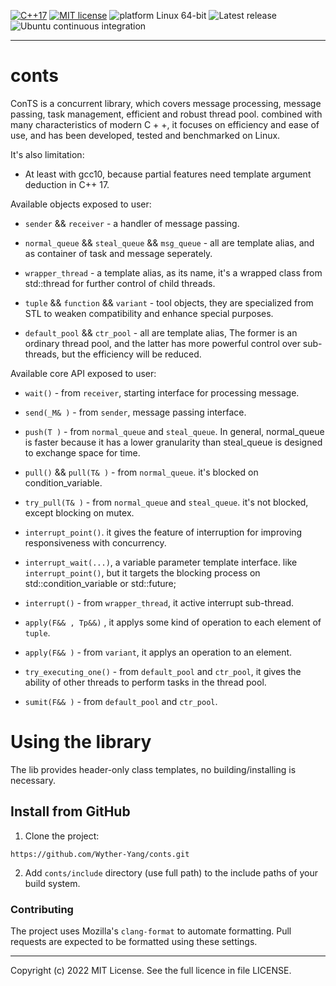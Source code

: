 [![C++17](https://img.shields.io/badge/dialect-C%2B%2B17-blue)](https://en.cppreference.com/w/cpp/17)
[![MIT license](https://img.shields.io/github/license/max0x7ba/atomic_queue)](https://github.com/max0x7ba/atomic_queue/blob/master/LICENSE)
![platform Linux 64-bit](https://img.shields.io/badge/platform-Linux%2064--bit-yellow)
![Latest release](https://img.shields.io/github/v/tag/max0x7ba/atomic_queue?label=latest%20release)
![Ubuntu continuous integration](https://github.com/max0x7ba/atomic_queue/workflows/Ubuntu%20continuous%20integration/badge.svg)

---

# conts

ConTS is a concurrent library, which covers message processing, message passing, task management, efficient and robust thread pool. combined with many characteristics of modern C + +, it focuses on efficiency and ease of use, and has been developed, tested and benchmarked on Linux.

It's also limitation:

* At least with gcc10, because partial features need template argument deduction in C++ 17.

Available objects exposed to user:

* `sender` && `receiver` - a handler of message passing.

* `normal_queue` && `steal_queue` && `msg_queue` - all are template alias, and as container of task and message seperately.

* `wrapper_thread` - a template alias, as its name, it's a wrapped class from std::thread for further control of child threads.

* `tuple` && `function` && `variant` - tool objects, they are specialized from STL to weaken compatibility and enhance special purposes.

* `default_pool` && `ctr_pool` - all are template alias, The former is an ordinary thread pool, and the latter has more powerful control over sub-threads, but the efficiency will be reduced.

Available core API exposed to user:

* `wait()` - from `receiver`, starting interface for processing message.

* `send(_M& )`  - from `sender`, message passing interface.

* `push(T )` - from `normal_queue` and `steal_queue`. In general, normal_queue is faster because it has a lower granularity than steal_queue is  designed to exchange space for time.

* `pull()` && `pull(T& )` - from `normal_queue`. it's blocked on condition_variable.

* `try_pull(T& )` - from `normal_queue` and `steal_queue`. it's not blocked, except blocking on mutex.

* `interrupt_point()`. it gives the feature of interruption for improving responsiveness with concurrency.

* `interrupt_wait(...)`, a variable parameter template interface. like `interrupt_point()`, but it targets the blocking process on std::condition_variable or std::future;

* `interrupt()` - from `wrapper_thread`, it active interrupt sub-thread.

* `apply(F&& , Tp&&)` , it applys some kind of operation to each element of `tuple`.

* `apply(F&& )` - from `variant`, it applys an operation to an element.

* `try_executing_one()` - from `default_pool` and `ctr_pool`, it gives the ability of other threads to perform tasks in the thread pool.

* `sumit(F&& )` - from `default_pool` and `ctr_pool`.

# Using the library
The lib provides header-only class templates, no building/installing is necessary.

## Install from GitHub
1. Clone the project:
```
https://github.com/Wyther-Yang/conts.git
```
2. Add `conts/include` directory (use full path) to the include paths of your build system.

### Contributing
The project uses Mozilla's `clang-format` to automate formatting. Pull requests are expected to be formatted using these settings.

---

Copyright (c) 2022  MIT License. See the full licence in file LICENSE.
